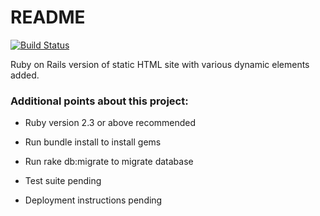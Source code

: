 # README

[![Build Status](http://ec2-52-87-154-254.compute-1.amazonaws.com/job/roman_site_build/badge/icon)](http://ec2-52-87-154-254.compute-1.amazonaws.com/job/roman_site_build)

Ruby on Rails version of static HTML site with various dynamic elements added.

### Additional points about this project:

* Ruby version 2.3 or above recommended

* Run bundle install to install gems

* Run rake db:migrate to migrate database

* Test suite pending

* Deployment instructions pending


